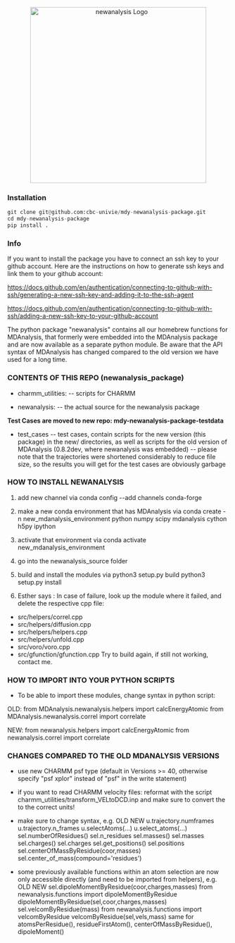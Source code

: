 <p align="center">
 <a href="https://github.com/cbc-univie/mdy-newanalysis-package/blob/master/docs/_static/newanalysis_logo.png" target="_blank" rel="noopener noreferrer">
  <img src="https://github.com/cbc-univie/mdy-newanalysis-package/blob/master/docs/_static/newanalysis_logo.png" alt="newanalysis Logo" width="400"/>
 </a>
</p>

### Installation

```python
git clone git@github.com:cbc-univie/mdy-newanalysis-package.git
cd mdy-newanalysis-package
pip install .
```

### Info

If you want to install the package you have to connect an ssh key to your github account.
Here are the instructions on how to generate ssh keys and link them to your github account:

https://docs.github.com/en/authentication/connecting-to-github-with-ssh/generating-a-new-ssh-key-and-adding-it-to-the-ssh-agent

https://docs.github.com/en/authentication/connecting-to-github-with-ssh/adding-a-new-ssh-key-to-your-github-account

The python package "newanalysis" contains all our homebrew functions for MDAnalysis,
that formerly were embedded into the MDAnalysis package and are now available as a separate python module.
Be aware that the API syntax of MDAnalysis has changed compared to the old version we have used for a long time.

 ### CONTENTS OF THIS REPO (newanalysis_package)

- charmm_utilities:
  -- scripts for CHARMM

- newanalysis:
  -- the actual source for the newanalysis package
  

**Test Cases are moved to new repo: mdy-newanalysis-package-testdata**

- test_cases
  -- test cases, contain scripts for the new version (this package) in the new/ directories,
     as well as scripts for the old version of MDAnalysis (0.8.2dev, where newanalysis was
     embedded)
  -- please note that the trajectories were shortened considerably to reduce file size, so the
     results you will get for the test cases are obviously garbage




### HOW TO INSTALL NEWANALYSIS

1) add new channel via
conda config --add channels conda-forge

2) make a new conda environment that has MDAnalysis via
conda create -n new_mdanalysis_environment python numpy scipy mdanalysis cython h5py ipython

3) activate that environment via
conda activate new_mdanalysis_environment

4) go into the newanalysis_source folder

5) build and install the modules via
python3 setup.py build
python3 setup.py install

6) Esther says : In case of failure, look up the module where it failed, and delete the respective cpp file:
- src/helpers/correl.cpp
- src/helpers/diffusion.cpp
- src/helpers/helpers.cpp
- src/helpers/unfold.cpp
- src/voro/voro.cpp
- src/gfunction/gfunction.cpp
Try to build again, if still not working, contact me.



### HOW TO IMPORT INTO YOUR PYTHON SCRIPTS

- To be able to import these modules, change syntax in python script:

OLD:
from MDAnalysis.newanalysis.helpers import calcEnergyAtomic
from MDAnalysis.newanalysis.correl import correlate

NEW:
from newanalysis.helpers import calcEnergyAtomic
from newanalysis.correl import correlate



 ### CHANGES COMPARED TO THE OLD MDANALYSIS VERSIONS

- use new CHARMM psf type (default in Versions >= 40, otherwise specify "psf xplor" instead of "psf" in the write statement)

- if you want to read CHARMM velocity files: reformat with the script charmm_utilities/transform_VELtoDCD.inp
and make sure to convert the to the correct units!

- make sure to change syntax, e.g.
      OLD						NEW
      u.trajectory.numframes		       		u.trajectory.n_frames
      u.selectAtoms(...)		       		u.select_atoms(...)
      sel.numberOfResidues()		       		sel.n_residues
      sel.masses()					sel.masses
      sel.charges()			      		sel.charges
      sel.get_positions()		      		sel.positions
      sel.centerOfMassByResidue(coor,masses)   		sel.center_of_mass(compound='residues')

- some previously available functions within an atom selection are now only accessible directly (and need to be imported from helpers), e.g.
      OLD                                      	     	NEW
      sel.dipoleMomentByResidue(coor,charges,masses)    from newanalysis.functions import dipoleMomentByResidue
                                                        dipoleMomentByResidue(sel,coor,charges,masses) 
      sel.velcomByResidue(mass)                         from newanalysis.functions import velcomByResidue
                                                        velcomByResidue(sel,vels,mass)
      same for atomsPerResidue(), residueFirstAtom(), centerOfMassByResidue(), dipoleMoment()
